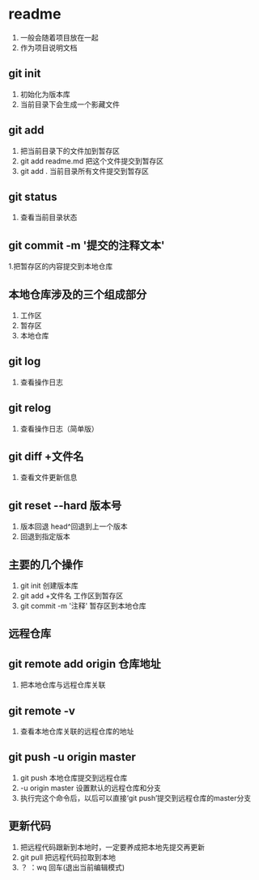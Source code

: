 # readme

1. 一般会随着项目放在一起
2. 作为项目说明文档

## git init

 1. 初始化为版本库
 2. 当前目录下会生成一个影藏文件

## git add

 1. 把当前目录下的文件加到暂存区
 2. git add readme.md 把这个文件提交到暂存区
 3. git add . 当前目录所有文件提交到暂存区

## git status

 1. 查看当前目录状态

## git commit -m '提交的注释文本'

 1.把暂存区的内容提交到本地仓库

## 本地仓库涉及的三个组成部分

1. 工作区
2. 暂存区
3. 本地仓库

## git log

1. 查看操作日志

## git relog

1. 查看操作日志（简单版）

## git diff +文件名

1. 查看文件更新信息

## git reset --hard 版本号

1. 版本回退 head^回退到上一个版本
2. 回退到指定版本

## 主要的几个操作

1. git init  创建版本库
2. git add +文件名  工作区到暂存区
3. git commit -m '注释'  暂存区到本地仓库

## 远程仓库

## git remote add origin 仓库地址

1. 把本地仓库与远程仓库关联

## git remote -v

1. 查看本地仓库关联的远程仓库的地址

## git push -u origin master

1. git push  本地仓库提交到远程仓库
2. -u origin master 设置默认的远程仓库和分支
3. 执行完这个命令后，以后可以直接‘git push’提交到远程仓库的master分支

## 更新代码

1. 把远程代码跟新到本地时，一定要养成把本地先提交再更新
2. git pull 把远程代码拉取到本地
3. ？ ：wq 回车(退出当前编辑模式)
